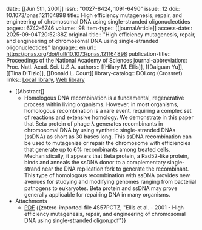 date:: [[Jun 5th, 2001]]
issn:: "0027-8424, 1091-6490"
issue:: 12
doi:: 10.1073/pnas.121164898
title:: High efficiency mutagenesis, repair, and engineering of chromosomal DNA using single-stranded oligonucleotides
pages:: 6742-6746
volume:: 98
item-type:: [[journalArticle]]
access-date:: 2025-09-04T20:52:38Z
original-title:: "High efficiency mutagenesis, repair, and engineering of chromosomal DNA using single-stranded oligonucleotides"
language:: en
url:: https://pnas.org/doi/full/10.1073/pnas.121164898
publication-title:: Proceedings of the National Academy of Sciences
journal-abbreviation:: Proc. Natl. Acad. Sci. U.S.A.
authors:: [[Hilary M. Ellis]], [[Daiguan Yu]], [[Tina DiTizio]], [[Donald L. Court]]
library-catalog:: DOI.org (Crossref)
links:: [Local library](zotero://select/library/items/IBK834SF), [Web library](https://www.zotero.org/users/6106196/items/IBK834SF)

- [[Abstract]]
	- Homologous DNA recombination is a fundamental, regenerative process
	   within living organisms. However, in most organisms, homologous
	   recombination is a rare event, requiring a complex set of reactions and
	   extensive homology. We demonstrate in this paper that Beta protein of
	   phage λ generates recombinants in chromosomal DNA by using synthetic
	   single-stranded DNAs (ssDNA) as short as 30 bases long. This ssDNA
	   recombination can be used to mutagenize or repair the chromosome with
	   efficiencies that generate up to 6% recombinants among treated cells.
	   Mechanistically, it appears that Beta protein, a Rad52-like protein,
	   binds and anneals the ssDNA donor to a complementary single-strand near
	   the DNA replication fork to generate the recombinant. This type of
	   homologous recombination with ssDNA provides new avenues for studying
	   and modifying genomes ranging from bacterial pathogens to eukaryotes.
	   Beta protein and ssDNA may prove generally applicable for repairing DNA
	   in many organisms.
- Attachments
	- [PDF](zotero://select/library/items/4S57PCTZ) {{zotero-imported-file 4S57PCTZ, "Ellis et al. - 2001 - High efficiency mutagenesis, repair, and engineering of chromosomal DNA using single-stranded oligon.pdf"}}